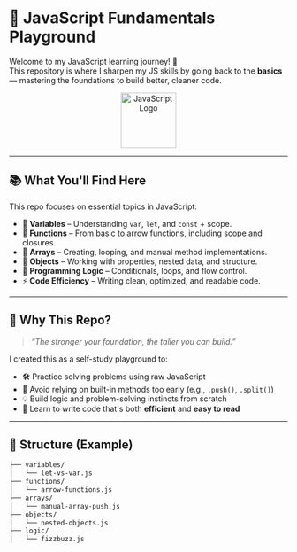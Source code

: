 # 🚀 JavaScript Fundamentals Playground

Welcome to my JavaScript learning journey! 🌱  
This repository is where I sharpen my JS skills by going back to the **basics** — mastering the foundations to build better, cleaner code.  

<p align="center">
  <img src="https://upload.wikimedia.org/wikipedia/commons/6/6a/JavaScript-logo.png" alt="JavaScript Logo" width="100" />
</p>

---

## 📚 What You'll Find Here

This repo focuses on essential topics in JavaScript:

- 🧠 **Variables** – Understanding `var`, `let`, and `const` + scope.
- 🔧 **Functions** – From basic to arrow functions, including scope and closures.
- 🧮 **Arrays** – Creating, looping, and manual method implementations.
- 🧱 **Objects** – Working with properties, nested data, and structure.
- 🔄 **Programming Logic** – Conditionals, loops, and flow control.
- ⚡ **Code Efficiency** – Writing clean, optimized, and readable code.

---

## 🎯 Why This Repo?

> *“The stronger your foundation, the taller you can build.”*

I created this as a self-study playground to:
- 🛠 Practice solving problems using raw JavaScript
- 📌 Avoid relying on built-in methods too early (e.g., `.push()`, `.split()`)
- 💡 Build logic and problem-solving instincts from scratch
- 🧼 Learn to write code that's both **efficient** and **easy to read**

---

## 📁 Structure (Example)

```bash
├── variables/
│   └── let-vs-var.js
├── functions/
│   └── arrow-functions.js
├── arrays/
│   └── manual-array-push.js
├── objects/
│   └── nested-objects.js
├── logic/
│   └── fizzbuzz.js
